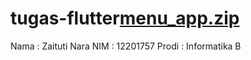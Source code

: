 # tugas-flutter[menu_app.zip](https://github.com/zaitutinara/tugas-flutter/files/10456458/menu_app.zip)

Nama : Zaituti Nara
NIM : 12201757
Prodi : Informatika B
